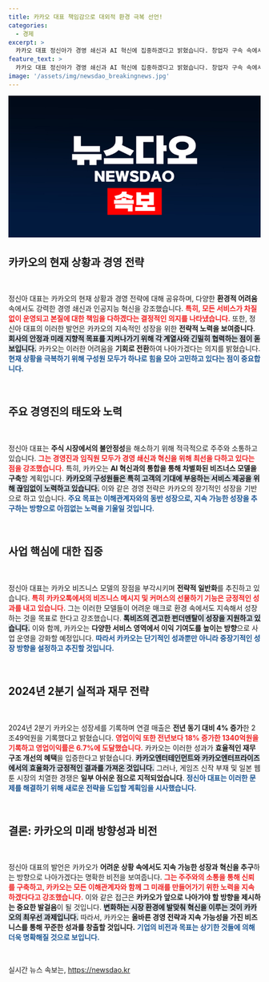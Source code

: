 ```yaml
---
title: 카카오 대표 책임감으로 대외적 환경 극복 선언!
categories:
  - 경제
excerpt: >
  카카오 대표 정신아가 경영 쇄신과 AI 혁신에 집중하겠다고 밝혔습니다. 창업자 구속 속에서도 성장을 이어가는 카카오의 미래 전략은 무엇일까요? 클릭해서 확인하세요!
feature_text: >
  카카오 대표 정신아가 경영 쇄신과 AI 혁신에 집중하겠다고 밝혔습니다. 창업자 구속 속에서도 성장을 이어가는 카카오의 미래 전략은 무엇일까요? 클릭해서 확인하세요!
image: '/assets/img/newsdao_breakingnews.jpg'
---
```


<p><img src="/assets/img/newsdao_breakingnews.jpg" alt="firstkoreanews 속보" /></p>

<h2 data-ke-size="size26">카카오의 현재 상황과 경영 전략</h2>

<p data-ke-size="size16">&nbsp;</p>

<p>정신아 대표는 카카오의 현재 상황과 경영 전략에 대해 공유하며, 다양한 <strong>환경적 어려움</strong> 속에서도 강력한 경영 쇄신과 인공지능 혁신을 강조했습니다. <b><span style="color: #ee2323;">특히, 모든 서비스가 차질 없이 운영되고 본질에 대한 책임을 다하겠다는 결정적인 의지를 나타냈습니다.</span></b> 또한, 정신아 대표의 이러한 발언은 카카오의 지속적인 성장을 위한 <strong>전략적 노력을 보여줍니다</strong>. <b><span style="background-color: #21538527;">회사의 안정과 미래 지향적 목표를 지켜나가기 위해 각 계열사와 긴밀히 협력하는 점이 돋보입니다.</span></b> 카카오는 이러한 어려움을 <strong>기회로 전환</strong>하여 나아가겠다는 의지를 밝혔습니다. <b><span style="color: #1a5490;">현재 상황을 극복하기 위해 구성원 모두가 하나로 힘을 모아 고민하고 있다는 점이 중요합니다.</span></b></p>

<p data-ke-size="size16">&nbsp;</p>

<h2 data-ke-size="size26">주요 경영진의 태도와 노력</h2>

<p data-ke-size="size16">&nbsp;</p>

<p>정신아 대표는 <strong>주식 시장에서의 불안정성</strong>을 해소하기 위해 적극적으로 주주와 소통하고 있습니다. <b><span style="color: #ee2323;">그는 경영진과 임직원 모두가 경영 쇄신과 혁신을 위해 최선을 다하고 있다는 점을 강조했습니다.</span></b> 특히, 카카오는 <strong>AI 혁신과의 통합을 통해 차별화된 비즈너스 모델을 구축</strong>할 계획입니다. <b><span style="background-color: #21538527;">카카오의 구성원들은 특히 고객의 기대에 부응하는 서비스 제공을 위해 끊임없이 노력하고 있습니다.</span></b> 이와 같은 경영 전략은 카카오의 장기적인 성장을 기반으로 하고 있습니다. <b><span style="color: #1a5490;">주요 목표는 이해관계자와의 동반 성장으로, 지속 가능한 성장을 추구하는 방향으로 아낌없는 노력을 기울일 것입니다.</span></b></p>

<p data-ke-size="size16">&nbsp;</p>

<h2 data-ke-size="size26">사업 핵심에 대한 집중</h2>

<p data-ke-size="size16">&nbsp;</p>

<p>정신아 대표는 카카오 비즈니스 모델의 장점을 부각시키며 <strong>전략적 일반화</strong>를 추진하고 있습니다. <b><span style="color: #ee2323;">특히 카카오톡에서의 비즈니스 메시지 및 커머스의 선물하기 기능은 긍정적인 성과를 내고 있습니다.</span></b> 그는 이러한 모델들이 어려운 매크로 환경 속에서도 지속해서 성장하는 것을 목표로 한다고 강조했습니다. <b><span style="background-color: #21538527;">톡비즈의 견고한 펀더멘탈이 성장을 지원하고 있습니다.</span></b> 이와 함께, 카카오는 <strong>다양한 서비스 영역에서 이익 기여도를 높이는 방향</strong>으로 사업 운영을 강화할 예정입니다. <b><span style="color: #1a5490;">따라서 카카오는 단기적인 성과뿐만 아니라 중장기적인 성장 방향을 설정하고 추진할 것입니다.</span></b></p>

<p data-ke-size="size16">&nbsp;</p>

<h2 data-ke-size="size26">2024년 2분기 실적과 재무 전략</h2>

<p data-ke-size="size16">&nbsp;</p>

<p>2024년 2분기 카카오는 성장세를 기록하며 연결 매출은 <strong>전년 동기 대비 4% 증가</strong>한 2조49억원을 기록했다고 밝혔습니다. <b><span style="color: #ee2323;">영업이익 또한 전년보다 18% 증가한 1340억원을 기록하고 영업이익률은 6.7%에 도달했습니다.</span></b> 카카오는 이러한 성과가 <strong>효율적인 재무구조 개선의 혜택</strong>을 입증한다고 밝혔습니다. <b><span style="background-color: #21538527;">카카오엔터테인먼트와 카카오엔터프라이즈에서의 효율화가 긍정적인 결과를 가져온 것입니다.</span></b> 그러나, 게임즈 신작 부재 및 일본 웹툰 시장의 치열한 경쟁은 <strong>일부 아쉬운 점으로 지적되었습니다</strong>. <b><span style="color: #1a5490;">정신아 대표는 이러한 문제를 해결하기 위해 새로운 전략을 도입할 계획임을 시사했습니다.</span></b></p>

<p data-ke-size="size16">&nbsp;</p>

<h2 data-ke-size="size26">결론: 카카오의 미래 방향성과 비전</h2>

<p data-ke-size="size16">&nbsp;</p>

<p>정신아 대표의 발언은 카카오가 <strong>어려운 상황 속에서도 지속 가능한 성장과 혁신을 추구</strong>하는 방향으로 나아가겠다는 명확한 비전을 보여줍니다. <b><span style="color: #ee2323;">그는 주주와의 소통을 통해 신뢰를 구축하고, 카카오는 모든 이해관계자와 함께 그 미래를 만들어가기 위한 노력을 지속하겠다다고 강조했습니다.</span></b> 이와 같은 접근은 <strong>카카오가 앞으로 나아가야 할 방향을 제시하는 중요한 발걸음</strong>이 될 것입니다. <b><span style="background-color: #21538527;">변화하는 시장 환경에 발맞춰 혁신을 이루는 것이 카카오의 최우선 과제입니다.</span></b> 따라서, 카카오는 <strong>올바른 경영 전략과 지속 가능성을 가진 비즈니스를 통해 꾸준한 성과를 창출할 것입니다.</strong> <b><span style="color: #1a5490;">기업의 비전과 목표는 상기한 것들에 의해 더욱 명확해질 것으로 보입니다.</span></b></p>

<p data-ke-size="size16">&nbsp;</p>
실시간 뉴스 속보는, <a href="https://newsdao.kr" rel="dofollow">https://newsdao.kr</a>


